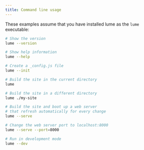```yaml
---
title: Command line usage
---
```


These examples assume that you have installed lume as the `lume` executable:

```sh
# Show the version
lume --version

# Show help information
lume --help

# Create a _config.js file
lume --init

# Build the site in the current directory
lume

# Build the site in a different directory
lume ./my-site

# Build the site and boot up a web server
# that refresh automatically for every change
lume --serve

# Change the web server port to localhost:8000
lume --serve --port=8000

# Run in development mode
lume --dev
```
